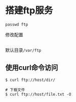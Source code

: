 # 搭建ftp服务

```
passwd ftp
```

修改配置

```

```

默认目录`/var/ftp`



## 使用curl命令访问

```
$ curl ftp://host/dir/

# 下载文件
$ curl ftp://host/file.txt -O
```
